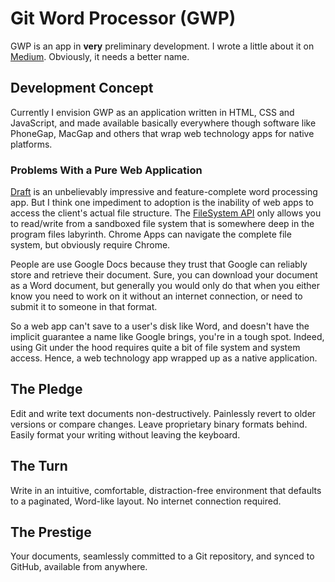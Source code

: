 # Git Word Processor (GWP)
GWP is an app in **very** preliminary development. I wrote a little about it on [Medium](https://medium.com/p/434abffc751f). Obviously, it needs a better name.

## Development Concept
Currently I envision GWP as an application written in HTML, CSS and JavaScript, and made available basically everywhere though software like PhoneGap, MacGap and others that wrap web technology apps for native platforms.

### Problems With a Pure Web Application
[Draft](https://draftin.com/) is an unbelievably impressive and feature-complete word processing app. But I think one impediment to adoption is the inability of web apps to access the client's actual file structure. The [FileSystem API](http://www.html5rocks.com/en/tutorials/file/filesystem/) only allows you to read/write from a sandboxed file system that is somewhere deep in the program files labyrinth. Chrome Apps can navigate the complete file system, but obviously require Chrome.

People are use Google Docs because they trust that Google can reliably store and retrieve their document. Sure, you can download your document as a Word document, but generally you would only do that when you either know you need to work on it without an internet connection, or need to submit it to someone in that format. 

So a web app can't save to a user's disk like Word, and doesn't have the implicit guarantee a name like Google brings, you're in a tough spot. Indeed, using Git under the hood requires quite a bit of file system and system access. Hence, a web technology app wrapped up as a native application.

## The Pledge
Edit and write text documents non-destructively. Painlessly revert to older versions or compare changes. Leave proprietary binary formats behind. Easily format your writing without leaving the keyboard. 

## The Turn
Write in an intuitive, comfortable, distraction-free environment that defaults to a paginated, Word-like layout. No internet connection required.

## The Prestige
Your documents, seamlessly committed to a Git repository, and synced to GitHub, available from anywhere.